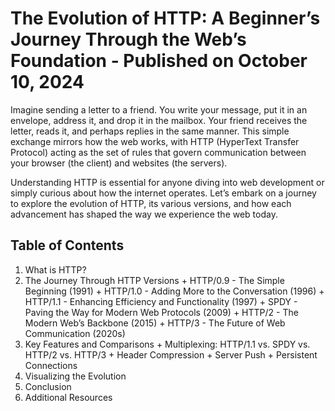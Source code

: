 # The Evolution of HTTP: A Beginner’s Journey Through the Web’s Foundation - Published on October 10, 2024

Imagine sending a letter to a friend. You write your message, put it in an envelope, address it, and drop it in the mailbox. Your friend receives the letter, reads it, and perhaps replies in the same manner. This simple exchange mirrors how the web works, with HTTP (HyperText Transfer Protocol) acting as the set of rules that govern communication between your browser (the client) and websites (the servers).

Understanding HTTP is essential for anyone diving into web development or simply curious about how the internet operates. Let’s embark on a journey to explore the evolution of HTTP, its various versions, and how each advancement has shaped the way we experience the web today.

## Table of Contents
  1. What is HTTP?
  2. The Journey Through HTTP Versions
    + HTTP/0.9 - The Simple Beginning (1991)
    + HTTP/1.0 - Adding More to the Conversation (1996)
    + HTTP/1.1 - Enhancing Efficiency and Functionality (1997)
    + SPDY - Paving the Way for Modern Web Protocols (2009)
    + HTTP/2 - The Modern Web’s Backbone (2015)
    + HTTP/3 - The Future of Web Communication (2020s)
  3. Key Features and Comparisons
    + Multiplexing: HTTP/1.1 vs. SPDY vs. HTTP/2 vs. HTTP/3
    + Header Compression
    + Server Push
    + Persistent Connections
  4. Visualizing the Evolution
  5. Conclusion
  6. Additional Resources

